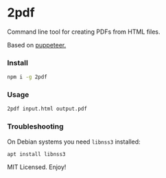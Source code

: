 # 2pdf

Command line tool for creating PDFs from HTML files.

Based on [puppeteer.](https://github.com/puppeteer/puppeteer)

### Install

```sh
npm i -g 2pdf
```

### Usage

```sh
2pdf input.html output.pdf
```

### Troubleshooting

On Debian systems you need `libnss3` installed:

```
apt install libnss3
```

MIT Licensed. Enjoy!
